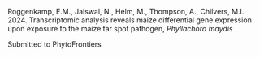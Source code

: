 Roggenkamp, E.M., Jaiswal, N., Helm, M., Thompson, A., Chilvers, M.I. 2024. Transcriptomic analysis reveals maize differential gene expression upon exposure to the maize tar spot pathogen, <i>Phyllachora maydis</i>

Submitted to PhytoFrontiers
